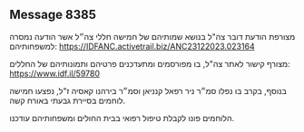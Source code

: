 ## Message 8385

מצורפת הודעת דובר צה"ל בנושא שמותיהם של חמישה חללי צה״ל אשר הודעה נמסרה למשפחותיהם: https://IDFANC.activetrail.biz/ANC23122023.023164

מצורף קישור לאתר צה"ל, בו מפורסמים ומתעדכנים פרטיהם ותמונותיהם של החללים:
https://www.idf.il/59780

בנוסף, בקרב בו נפלו סמ״ר ניר רפאל קנניאן וסמ״ר בירהנו קאסיה ז"ל, נפצעו חמישה לוחמים בסיירת גבעתי באורח קשה.

הלוחמים פונו לקבלת טיפול רפואי בבית החולים ומשפחותיהם עודכנו.


